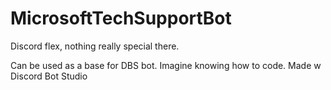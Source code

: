 # MicrosoftTechSupportBot
Discord flex, nothing really special there. 

Can be used as a base for DBS bot.
Imagine knowing how to code.
Made w Discord Bot Studio
